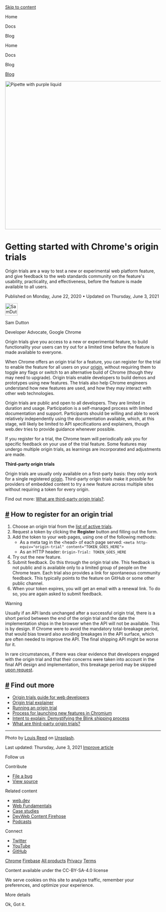 <a href="#main-content" class="color-primary skip-link visually-hidden">Skip to content</a>

<a href="/" class="navigation-rail__link"></a>

Home <a href="/docs/" class="navigation-rail__link"></a>

Docs <a href="/blog/" class="navigation-rail__link"></a>

Blog

<a href="/" class="navigation-rail__link"></a>

Home <a href="/docs/" class="navigation-rail__link"></a>

Docs <a href="/blog/" class="navigation-rail__link"></a>

Blog

<a href=".." class="decoration-none link no-visited type--h6">Blog</a>

<img src="https://developer-chrome-com.imgix.net/image/8WbTDNrhLsU0El80frMBGE4eMCD3/KeaVCdXHWzrI35QRvsZL.jpg?auto=format" alt="Pipette with purple liquid" class="object-fit-cover hero-image" sizes="(min-width: 960px) 960px, 100vw" srcset="https://developer-chrome-com.imgix.net/image/8WbTDNrhLsU0El80frMBGE4eMCD3/KeaVCdXHWzrI35QRvsZL.jpg?auto=format&amp;w=200 200w, https://developer-chrome-com.imgix.net/image/8WbTDNrhLsU0El80frMBGE4eMCD3/KeaVCdXHWzrI35QRvsZL.jpg?auto=format&amp;w=228 228w, https://developer-chrome-com.imgix.net/image/8WbTDNrhLsU0El80frMBGE4eMCD3/KeaVCdXHWzrI35QRvsZL.jpg?auto=format&amp;w=260 260w, https://developer-chrome-com.imgix.net/image/8WbTDNrhLsU0El80frMBGE4eMCD3/KeaVCdXHWzrI35QRvsZL.jpg?auto=format&amp;w=296 296w, https://developer-chrome-com.imgix.net/image/8WbTDNrhLsU0El80frMBGE4eMCD3/KeaVCdXHWzrI35QRvsZL.jpg?auto=format&amp;w=338 338w, https://developer-chrome-com.imgix.net/image/8WbTDNrhLsU0El80frMBGE4eMCD3/KeaVCdXHWzrI35QRvsZL.jpg?auto=format&amp;w=385 385w, https://developer-chrome-com.imgix.net/image/8WbTDNrhLsU0El80frMBGE4eMCD3/KeaVCdXHWzrI35QRvsZL.jpg?auto=format&amp;w=439 439w, https://developer-chrome-com.imgix.net/image/8WbTDNrhLsU0El80frMBGE4eMCD3/KeaVCdXHWzrI35QRvsZL.jpg?auto=format&amp;w=500 500w, https://developer-chrome-com.imgix.net/image/8WbTDNrhLsU0El80frMBGE4eMCD3/KeaVCdXHWzrI35QRvsZL.jpg?auto=format&amp;w=571 571w, https://developer-chrome-com.imgix.net/image/8WbTDNrhLsU0El80frMBGE4eMCD3/KeaVCdXHWzrI35QRvsZL.jpg?auto=format&amp;w=650 650w, https://developer-chrome-com.imgix.net/image/8WbTDNrhLsU0El80frMBGE4eMCD3/KeaVCdXHWzrI35QRvsZL.jpg?auto=format&amp;w=741 741w, https://developer-chrome-com.imgix.net/image/8WbTDNrhLsU0El80frMBGE4eMCD3/KeaVCdXHWzrI35QRvsZL.jpg?auto=format&amp;w=845 845w, https://developer-chrome-com.imgix.net/image/8WbTDNrhLsU0El80frMBGE4eMCD3/KeaVCdXHWzrI35QRvsZL.jpg?auto=format&amp;w=964 964w, https://developer-chrome-com.imgix.net/image/8WbTDNrhLsU0El80frMBGE4eMCD3/KeaVCdXHWzrI35QRvsZL.jpg?auto=format&amp;w=1098 1098w, https://developer-chrome-com.imgix.net/image/8WbTDNrhLsU0El80frMBGE4eMCD3/KeaVCdXHWzrI35QRvsZL.jpg?auto=format&amp;w=1252 1252w, https://developer-chrome-com.imgix.net/image/8WbTDNrhLsU0El80frMBGE4eMCD3/KeaVCdXHWzrI35QRvsZL.jpg?auto=format&amp;w=1428 1428w, https://developer-chrome-com.imgix.net/image/8WbTDNrhLsU0El80frMBGE4eMCD3/KeaVCdXHWzrI35QRvsZL.jpg?auto=format&amp;w=1600 1600w" width="960" height="480" />

# Getting started with Chrome's origin trials

Origin trials are a way to test a new or experimental web platform feature, and give feedback to the web standards community on the feature's usability, practicality, and effectiveness, before the feature is made available to all users.

Published on Monday, June 22, 2020 • Updated on Thursday, June 3, 2021

<img src="https://developer-chrome-com.imgix.net/image/80mq7dk16vVEg8BBhsVe42n6zn82/F3Df3SeugXYQEUUiMslu.jpg?auto=format" alt="SamDutton" class="object-fit-cover flex-shrink-none height-600 rounded-full width-600" sizes="(min-width: 40px) 40px, calc(100vw - 48px)" srcset="https://developer-chrome-com.imgix.net/image/80mq7dk16vVEg8BBhsVe42n6zn82/F3Df3SeugXYQEUUiMslu.jpg?auto=format&amp;w=40 40w, https://developer-chrome-com.imgix.net/image/80mq7dk16vVEg8BBhsVe42n6zn82/F3Df3SeugXYQEUUiMslu.jpg?auto=format&amp;w=46 46w, https://developer-chrome-com.imgix.net/image/80mq7dk16vVEg8BBhsVe42n6zn82/F3Df3SeugXYQEUUiMslu.jpg?auto=format&amp;w=52 52w, https://developer-chrome-com.imgix.net/image/80mq7dk16vVEg8BBhsVe42n6zn82/F3Df3SeugXYQEUUiMslu.jpg?auto=format&amp;w=59 59w, https://developer-chrome-com.imgix.net/image/80mq7dk16vVEg8BBhsVe42n6zn82/F3Df3SeugXYQEUUiMslu.jpg?auto=format&amp;w=68 68w, https://developer-chrome-com.imgix.net/image/80mq7dk16vVEg8BBhsVe42n6zn82/F3Df3SeugXYQEUUiMslu.jpg?auto=format&amp;w=77 77w, https://developer-chrome-com.imgix.net/image/80mq7dk16vVEg8BBhsVe42n6zn82/F3Df3SeugXYQEUUiMslu.jpg?auto=format&amp;w=88 88w, https://developer-chrome-com.imgix.net/image/80mq7dk16vVEg8BBhsVe42n6zn82/F3Df3SeugXYQEUUiMslu.jpg?auto=format&amp;w=100 100w, https://developer-chrome-com.imgix.net/image/80mq7dk16vVEg8BBhsVe42n6zn82/F3Df3SeugXYQEUUiMslu.jpg?auto=format&amp;w=114 114w, https://developer-chrome-com.imgix.net/image/80mq7dk16vVEg8BBhsVe42n6zn82/F3Df3SeugXYQEUUiMslu.jpg?auto=format&amp;w=120 120w" width="40" height="40" />

Sam Dutton

Developer Advocate, Google Chrome

Origin trials give you access to a new or experimental feature, to build functionality your users can try out for a limited time before the feature is made available to everyone.

When Chrome offers an origin trial for a feature, you can register for the trial to enable the feature for all users on your [origin](https://web.dev/same-site-same-origin/#origin), without requiring them to toggle any flags or switch to an alternative build of Chrome (though they may need to upgrade). Origin trials enable developers to build demos and prototypes using new features. The trials also help Chrome engineers understand how new features are used, and how they may interact with other web technologies.

Origin trials are public and open to all developers. They are limited in duration and usage. Participation is a self-managed process with limited documentation and support. Participants should be willing and able to work relatively independently using the documentation available, which, at this stage, will likely be limited to API specifications and explainers, though web.dev tries to provide guidance whenever possible.

If you register for a trial, the Chrome team will periodically ask you for specific feedback on your use of the trial feature. Some features may undergo multiple origin trials, as learnings are incorporated and adjustments are made.

**Third-party origin trials**

Origin trials are usually only available on a first-party basis: they only work for a single registered [origin](https://web.dev/same-site-same-origin/#origin). Third-party origin trials make it possible for providers of embedded content to try a new feature across multiple sites without requiring a token for every origin.

Find out more: [What are third-party origin trials?](/blog/third-party-origin-trials/).

## <a href="#how-to-register-for-an-origin-trial" class="heading-link">#</a> How to register for an origin trial

1.  Choose an origin trial from the [list of active trials](https://developers.chrome.com/origintrials/#/trials/active).
2.  Request a token by clicking the **Register** button and filling out the form.
3.  Add the token to your web pages, using one of the following methods:
    - As a meta tag in the &lt;head&gt; of each page served: `<meta http-equiv="origin-trial" content="TOKEN_GOES_HERE">`
    - As an HTTP header: `Origin-Trial: TOKEN_GOES_HERE`
4.  Try out the new feature.
5.  Submit feedback. Do this through the origin trial site. This feedback is not public and is available only to a limited group of people on the Chrome team. Each trial also provides a link for spontaneous community feedback. This typically points to the feature on GitHub or some other public channel.
6.  When your token expires, you will get an email with a renewal link. To do so, you are again asked to submit feedback.

Warning

Usually if an API lands unchanged after a successful origin trial, there is a short period between the end of the origin trial and the date the implementation ships in the browser when the API will not be available. This is by design. If Chrome were to avoid the mandatory total-breakage period, that would bias toward also avoiding breakages in the API surface, which are often needed to improve the API. The final shipping API might be worse for it.

In rare circumstances, if there was clear evidence that developers engaged with the origin trial and that their concerns were taken into account in the final API design and implementation, this breakage period may be skipped [upon request](https://sites.google.com/a/chromium.org/dev/blink/launching-features#sites-canvas-main-content:~:text=If%20you%20wish%20to%20skip%20the,Ship%20imply%20approval%20of%20the%20request.).

## <a href="#find-out-more" class="heading-link">#</a> Find out more

- [Origin trials guide for web developers](https://github.com/GoogleChrome/OriginTrials/blob/gh-pages/developer-guide.md)
- [Origin trial explainer](https://github.com/GoogleChrome/OriginTrials/blob/gh-pages/explainer.md)
- [Running an origin trial](https://www.chromium.org/blink/origin-trials/running-an-origin-trial)
- [Process for launching new features in Chromium](https://www.chromium.org/blink/launching-features)
- [Intent to explain: Demystifying the Blink shipping process](https://www.youtube.com/watch?time_continue=291&v=y3EZx_b-7tk)
- [What are third-party origin trials?](/blog/third-party-origin-trials/)

---

Photo by [Louis Reed](https://unsplash.com/@_louisreed) on [Unsplash](https://unsplash.com/photos/pwcKF7L4-no).

Last updated: Thursday, June 3, 2021 [Improve article](https://github.com/GoogleChrome/developer.chrome.com//blob/main/site/en/blog/origin-trials/index.md)

Follow us

Contribute

- <a href="https://github.com/GoogleChrome/developer.chrome.com/issues/new?assignees=&amp;labels=bug&amp;template=bug_report.md&amp;title=" class="footer__link">File a bug</a>
- <a href="https://github.com/GoogleChrome/developer.chrome.com/" class="footer__link">View source</a>

Related content

- <a href="https://web.dev/" class="footer__link">web.dev</a>
- <a href="https://developers.google.com/web/" class="footer__link">Web Fundamentals</a>
- <a href="https://web.dev/tags/case-study/" class="footer__link">Case studies</a>
- <a href="https://devwebfeed.appspot.com/" class="footer__link">DevWeb Content Firehose</a>
- <a href="https://web.dev/podcasts/" class="footer__link">Podcasts</a>

Connect

- <a href="https://twitter.com/chromiumdev/" class="footer__link">Twitter</a>
- <a href="https://www.youtube.com/user/ChromeDevelopers" class="footer__link">YouTube</a>
- <a href="https://github.com/googlechrome" class="footer__link">GitHub</a>

<a href="https://www.google.com/chrome/" class="footer__link">Chrome</a> <a href="https://firebase.google.com" class="footer__link">Firebase</a> <a href="https://developers.google.com/products" class="footer__link">All products</a> <a href="https://policies.google.com/privacy" class="footer__link">Privacy</a> <a href="https://policies.google.com/terms" class="footer__link">Terms</a>

Content available under the CC-BY-SA-4.0 license

We serve cookies on this site to analyze traffic, remember your preferences, and optimize your experience.

More details

Ok, Got it.
